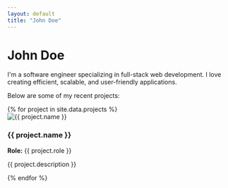 ```yaml
---
layout: default
title: "John Doe"
---
```


# John Doe

I'm a software engineer specializing in full-stack web development. 
I love creating efficient, scalable, and user-friendly applications.

Below are some of my recent projects:

<div class="projects-grid">
{% for project in site.data.projects %}
  <div class="project-card">
    <img src="{{ project.image | relative_url }}" alt="{{ project.name }}">
    <h3>{{ project.name }}</h3>
    <p><strong>Role:</strong> {{ project.role }}</p>
    <p>{{ project.description }}</p>
  </div>
{% endfor %}
</div>
